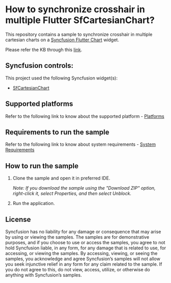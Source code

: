 # How to synchronize crosshair in multiple Flutter SfCartesianChart?
 
This repository contains a sample to synchronize crosshair in multiple cartesian charts on a [Syncfusion Flutter Chart](https://help.syncfusion.com/flutter/cartesian-charts/getting-started) widget.
 
Please refer the KB through this [link](https://support.syncfusion.com/agent/kb/17663).
 
## Syncfusion controls:
 
This project used the following Syncfusion widget(s):
* [SfCartesianChart](https://www.syncfusion.com/flutter-widgets/flutter-charts)
 
## Supported platforms
 
Refer to the following link to know about the supported platform - [Platforms](https://help.syncfusion.com/flutter/system-requirements#supported-platforms)
 
## Requirements to run the sample
 
Refer to the following link to know about system requirements - [System Requirements](https://help.syncfusion.com/flutter/system-requirements)
 
## How to run the sample
 
1. Clone the sample and open it in preferred IDE.
 
   *Note: If you download the sample using the "Download ZIP" option, right-click it, select Properties, and then select Unblock.*
 
2. Run the application.
 
## License
 
Syncfusion has no liability for any damage or consequence that may arise by using or viewing the samples. The samples are for demonstrative purposes, and if you choose to use or access the samples, you agree to not hold Syncfusion liable, in any form, for any damage that is related to use, for accessing, or viewing the samples. By accessing, viewing, or seeing the samples, you acknowledge and agree Syncfusion’s samples will not allow you seek injunctive relief in any form for any claim related to the sample. If you do not agree to this, do not view, access, utilize, or otherwise do anything with Syncfusion’s samples.

